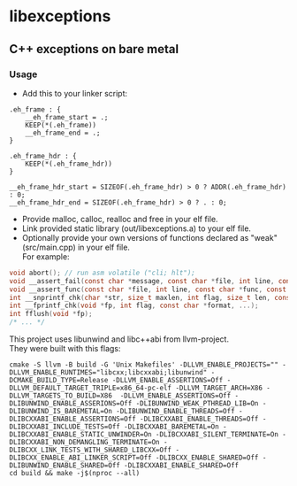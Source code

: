 # libexceptions
## C++ exceptions on bare metal

### Usage
* Add this to your linker script:
```ld
.eh_frame : {
    __eh_frame_start = .;
    KEEP(*(.eh_frame))
    __eh_frame_end = .;
}

.eh_frame_hdr : {
    KEEP(*(.eh_frame_hdr))
}

__eh_frame_hdr_start = SIZEOF(.eh_frame_hdr) > 0 ? ADDR(.eh_frame_hdr) : 0;
__eh_frame_hdr_end = SIZEOF(.eh_frame_hdr) > 0 ? . : 0;
```
* Provide malloc, calloc, realloc and free in your elf file.
* Link provided static library (out/libexceptions.a) to your elf file.
* Optionally provide your own versions of functions declared as "weak" (src/main.cpp) in your elf file.\
For example:
```c
void abort(); // run asm volatile ("cli; hlt");
void __assert_fail(const char *message, const char *file, int line, const char *func); // print message, file, line and func in terminal
void __assert_func(const char *file, int line, const char *func, const char *message) // same as previous
int __snprintf_chk(char *str, size_t maxlen, int flag, size_t len, const char *format, ...);
int __fprintf_chk(void *fp, int flag, const char *format, ...);
int fflush(void *fp);
/* ... */
```

This project uses libunwind and libc++abi from llvm-project.\
They were built with this flags:
```
cmake -S llvm -B build -G 'Unix Makefiles' -DLLVM_ENABLE_PROJECTS="" -DLLVM_ENABLE_RUNTIMES="libcxx;libcxxabi;libunwind" -DCMAKE_BUILD_TYPE=Release -DLLVM_ENABLE_ASSERTIONS=Off -DLLVM_DEFAULT_TARGET_TRIPLE=x86_64-pc-elf -DLLVM_TARGET_ARCH=X86 -DLLVM_TARGETS_TO_BUILD=X86  -DLLVM_ENABLE_ASSERTIONS=Off -DLIBUNWIND_ENABLE_ASSERIONS=Off -DLIBUNWIND_WEAK_PTHREAD_LIB=On -DLIBUNWIND_IS_BAREMETAL=On -DLIBUNWIND_ENABLE_THREADS=Off -DLIBCXXABI_ENABLE_ASSERTIONS=Off -DLIBCXXABI_ENABLE_THREADS=Off -DLIBCXXABI_INCLUDE_TESTS=Off -DLIBCXXABI_BAREMETAL=On -DLIBCXXABI_ENABLE_STATIC_UNWINDER=On -DLIBCXXABI_SILENT_TERMINATE=On -DLIBCXXABI_NON_DEMANGLING_TERMINATE=On -DLIBCXX_LINK_TESTS_WITH_SHARED_LIBCXX=Off -DLIBCXX_ENABLE_ABI_LINKER_SCRIPT=Off -DLIBCXX_ENABLE_SHARED=Off -DLIBUNWIND_ENABLE_SHARED=Off -DLIBCXXABI_ENABLE_SHARED=Off
cd build && make -j$(nproc --all)
```